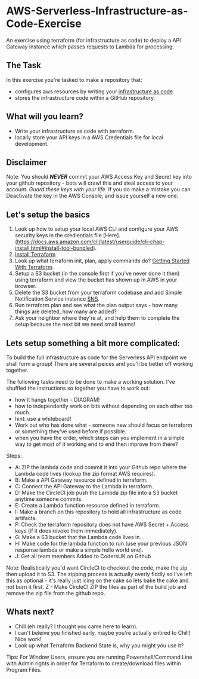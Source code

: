 # AWS-Serverless-Infrastructure-as-Code-Exercise
An exercise using terraform (for infrastructure as code) to deploy a API Gateway instance which passes requests to Lambda for processing.

## The Task
In this exercise you're tasked to make a repository that:
- configures aws resources by writing your [infrastructure as code](https://martinfowler.com/bliki/InfrastructureAsCode.html).
- stores the infrastructure code within a GitHub repository.

## What will you learn?
- Write your infrastructure as code with terraform.
- locally store your API keys in a AWS Credentials file for local development.

## Disclaimer
Note: You should ***NEVER*** commit your AWS Access Key and Secret key into your github repository - bots will crawl this and steal access to your account. _Guard these keys with your life._ If you do make a mistake you can Deactivate the key in the AWS Console, and issue yourself a new one.

## Let's setup the basics
1) Look up how to setup your local AWS CLI and configure your AWS security keys in the credientials file [Here].(https://docs.aws.amazon.com/cli/latest/userguide/cli-chap-install.html#install-tool-bundled).
2) [Install Terraform](https://learn.hashicorp.com/terraform/getting-started/install.html)
3) Look up what terraform init, plan, apply commands do? [Getting Started With Terraform](https://learn.hashicorp.com/terraform/getting-started/build.html).
4) Setup a S3 bucket (in the console first if you've never done it then) using terraform and view the bucket has shown up in AWS in your browser.
5) Delete the S3 bucket from your terraform codebase and add Simple Notification Service instance [SNS](https://aws.amazon.com/sns/). 
6) Run terraform plan and see what the plan output says - how many things are deleted, how many are added?
7) Ask your neighbor where they're at, and help them to complete the setup because the next bit we need small teams!

## Lets setup something a bit more complicated:
To build the full infrastructure as code for the Serverless API endpoint we shall form a group! There are several peices and you'll be better off working together. 

The following tasks need to be done to make a working solution. I've shuffled the instructions so together you have to work out:
- how it hangs together - DIAGRAM!
- how to independently work on bits without depending on each other too much.
- hint: use a whiteboard!
- Work out who has done what - someone new should focus on terraform or something they've used before if possible.
- when you have the order, which steps can you implement in a simple way to get most of it working end to end then improve from there? 

Steps:
 - A: ZIP the lambda code and commit it into your Github repo where the Lambda code lives (lookup the zip format AWS requires).
 - B: Make a API Gateway resource defined in terraform.
 - C: Connect the API Gateway to the Lambda in terraform.
 - D: Make the CircleCI job push the Lambda zip file into a S3 bucket anytime someone commits.
 - E: Create a Lambda function resource defined in terraform.
 - I: Make a branch on this repository to hold all infrastructure as code artifacts.
 - F: Check the terraform repository does not have AWS Secret + Access keys (if it does revoke them immediately).
 - G: Make a S3 bucket that the Lambda code lives in.
 - H: Make code for the lambda function to run (use your previous JSON response lambda or make a simple hello world one).
 - J: Get all team members Added to CodersUK on Github

Note: Realistically you'd want CircleCI to checkout the code, make the zip then upload it to S3. The zipping process is actually overly fiddly so I've left this as optional - it's really just icing on the cake so lets bake the cake and not burn it first.
Z - Make CircleCI ZIP the files as part of the build job and remove the zip file from the github repo.


## Whats next?
- Chill (eh really? I thought you came here to learn).
- I can't beleive you finished early, maybe you're actually entired to Chill! Nice work!
- Look up what Terraform Backend State is, why you might you use it?

Tips: For Window Users, ensure you are running Powershell/Command Line with Admin rights in order for Terraform to create/download files within Program Files.
